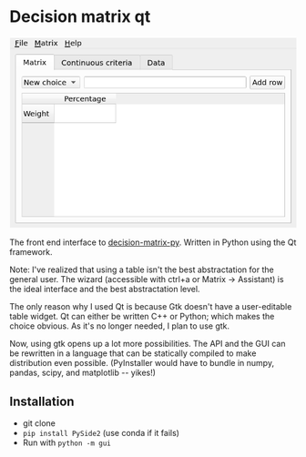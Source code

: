# Decision matrix qt

![screenshot](screenshot.png)

The front end interface to [decision-matrix-py](https://github.com/twenty5151/decision-matrix-py). Written in Python using the Qt framework.

Note: I've realized that using a table isn't the best abstractation for the general user. The wizard (accessible with ctrl+a or Matrix -> Assistant) is the ideal interface and the best abstractation level.

The only reason why I used Qt is because Gtk doesn't have a user-editable table widget. Qt can either be written C++ or Python; which makes the choice obvious. As it's no longer needed, I plan to use gtk.

Now, using gtk opens up a lot more possibilities. The API and the GUI can be rewritten in a language that can be statically compiled to make distribution even possible. (PyInstaller would have to bundle in numpy, pandas, scipy, and matplotlib -- yikes!)


## Installation

* git clone
* `pip install PySide2`  (use conda if it fails)
* Run with `python -m gui`

